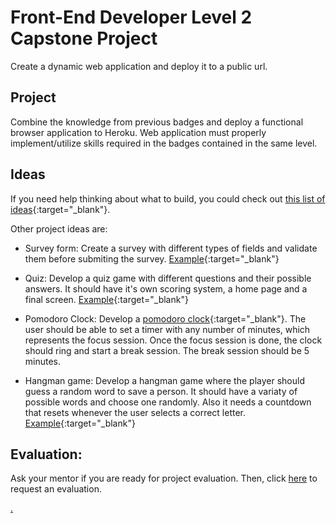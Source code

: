 # Front-End Developer Level 2 Capstone Project

Create a dynamic web application and deploy it to a public url.

## Project

Combine the knowledge from previous badges and deploy a functional browser application to Heroku. Web application must properly implement/utilize skills required in the badges contained in the same level.

## Ideas

If you need help thinking about what to build, you could check out [this list of ideas](https://skillcrush.com/blog/projects-you-can-do-with-javascript/){:target="_blank"}.

Other project ideas are:

* Survey form: Create a survey with different types of fields and validate them before submiting the survey. [Example](https://codepen.io/SitePoint/full/akPoad){:target="_blank"}

* Quiz: Develop a quiz game with different questions and their possible answers. It should have it's own scoring system, a home page and a final screen. [Example](https://codepen.io/SitePoint/full/GmPjjL){:target="_blank"}

* Pomodoro Clock: Develop a [pomodoro clock](https://todoist.com/es/productivity-methods/pomodoro-technique){:target="_blank"}. The user should be able to set a timer with any number of minutes, which represents the focus session. Once the focus session is done, the clock should ring and start a break session. The break session should be 5 minutes.

* Hangman game: Develop a hangman game where the player should guess a random word to save a person. It should have a variaty of possible words and choose one randomly. Also it needs a countdown that resets whenever the user selects a correct letter. [Example](https://goodatcode.github.io/javascripthangman/){:target="_blank"}

## Evaluation:

Ask your mentor if you are ready for project evaluation. Then, click [here](https://webdev.codex.academy/capstone2) to request an evaluation.

[.](level-2)